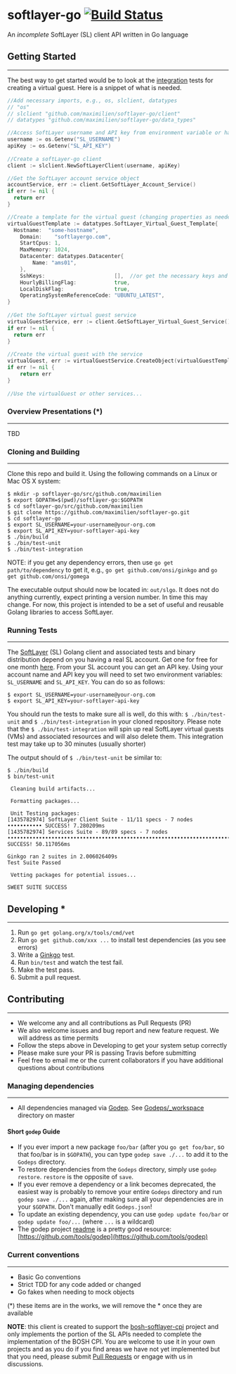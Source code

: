 softlayer-go [![Build Status](https://travis-ci.org/maximilien/softlayer-go.svg?branch=master)](https://travis-ci.org/maximilien/softlayer-go#)
============

An *incomplete* SoftLayer (SL) client API written in Go language

## Getting Started
------------------

The best way to get started would be to look at the [integration](integration) tests for creating a virtual guest. Here is a snippet of what is needed.

```go
//Add necessary imports, e.g., os, slclient, datatypes
// "os"
// slclient "github.com/maximilien/softlayer-go/client"
// datatypes "github.com/maximilien/softlayer-go/data_types"

//Access SoftLayer username and API key from environment variable or hardcode here
username := os.Getenv("SL_USERNAME")
apiKey := os.Getenv("SL_API_KEY")
	
//Create a softLayer-go client
client := slclient.NewSoftLayerClient(username, apiKey)

//Get the SoftLayer account service object
accountService, err := client.GetSoftLayer_Account_Service()
if err != nil {
  return err
}

//Create a template for the virtual guest (changing properties as needed)
virtualGuestTemplate := datatypes.SoftLayer_Virtual_Guest_Template{
  Hostname:  "some-hostname",
	Domain:    "softlayergo.com",
	StartCpus: 1,
	MaxMemory: 1024,
	Datacenter: datatypes.Datacenter{
		Name: "ams01",
	},
	SshKeys:                      [],  //or get the necessary keys and add here
	HourlyBillingFlag:            true,
	LocalDiskFlag:                true,
	OperatingSystemReferenceCode: "UBUNTU_LATEST",
}
	
//Get the SoftLayer virtual guest service
virtualGuestService, err := client.GetSoftLayer_Virtual_Guest_Service()
if err != nil {
  return err
}
	
//Create the virtual guest with the service
virtualGuest, err := virtualGuestService.CreateObject(virtualGuestTemplate)
if err != nil {
	return err
}
	
//Use the virtualGuest or other services...
```

### Overview Presentations (*)
--------------------------

TBD

### Cloning and Building
------------------------

Clone this repo and build it. Using the following commands on a Linux or Mac OS X system:

```
$ mkdir -p softlayer-go/src/github.com/maximilien
$ export GOPATH=$(pwd)/softlayer-go:$GOPATH
$ cd softlayer-go/src/github.com/maximilien
$ git clone https://github.com/maximilien/softlayer-go.git
$ cd softlayer-go
$ export SL_USERNAME=your-username@your-org.com
$ export SL_API_KEY=your-softlayer-api-key
$ ./bin/build
$ ./bin/test-unit
$ ./bin/test-integration
```

NOTE: if you get any dependency errors, then use `go get path/to/dependency` to get it, e.g., `go get github.com/onsi/ginkgo` and `go get github.com/onsi/gomega`

The executable output should now be located in: `out/slgo`. It does not do anything currently, expect printing a version number. In time this may change. For now, this project is intended to be a set of useful and reusable Golang libraries to access SoftLayer.

### Running Tests
-----------------

The [SoftLayer](http://www.softlayer.com) (SL) Golang client and associated tests and binary distribution depend on you having a real SL account. Get one for free for one month [here](http://www.softlayer.com/info/free-cloud). From your SL account you can get an API key. Using your account name and API key you will need to set two environment variables: `SL_USERNAME` and `SL_API_KEY`. You can do so as follows:

```
$ export SL_USERNAME=your-username@your-org.com
$ export SL_API_KEY=your-softlayer-api-key
```

You should run the tests to make sure all is well, do this with: `$ ./bin/test-unit` and `$ ./bin/test-integration` in your cloned repository. Please note that the `$ ./bin/test-integration` will spin up real SoftLayer virtual guests (VMs) and associated resources and will also delete them. This integration test may take up to 30 minutes (usually shorter)

The output should of `$ ./bin/test-unit` be similar to:

```
$ ./bin/build
$ bin/test-unit

 Cleaning build artifacts...

 Formatting packages...

 Unit Testing packages:
[1435782974] SoftLayer Client Suite - 11/11 specs - 7 nodes ••••••••••• SUCCESS! 7.280209ms
[1435782974] Services Suite - 89/89 specs - 7 nodes ••••••••••••••••••••••••••••••••••••••••••••••••••••••••••••••••••••••••••••••••••••••••• SUCCESS! 50.117056ms

Ginkgo ran 2 suites in 2.006026409s
Test Suite Passed

 Vetting packages for potential issues...

SWEET SUITE SUCCESS
```

## Developing *
---------------

1. Run `go get golang.org/x/tools/cmd/vet`
2. Run `go get github.com/xxx ...` to install test dependencies (as you see errors)
1. Write a [Ginkgo](https://github.com/onsi/ginkgo) test.
1. Run `bin/test` and watch the test fail.
1. Make the test pass.
1. Submit a pull request.

## Contributing
---------------

* We welcome any and all contributions as Pull Requests (PR)
* We also welcome issues and bug report and new feature request. We will address as time permits
* Follow the steps above in Developing to get your system setup correctly
* Please make sure your PR is passing Travis before submitting
* Feel free to email me or the current collaborators if you have additional questions about contributions

### Managing dependencies
-------------------------

* All dependencies managed via [Godep](https://github.com/tools/godep). See [Godeps/_workspace](https://github.com/maximilien/softlayer-go/tree/master/Godeps/_workspace) directory on master

#### Short `godep` Guide
* If you ever import a new package `foo/bar` (after you `go get foo/bar`, so that foo/bar is in `$GOPATH`), you can type `godep save ./...` to add it to the `Godeps` directory.
* To restore dependencies from the `Godeps` directory, simply use `godep restore`. `restore` is the opposite of `save`.
* If you ever remove a dependency or a link becomes deprecated, the easiest way is probably to remove your entire `Godeps` directory and run `godep save ./...` again, after making sure all your dependencies are in your `$GOPATH`. Don't manually edit `Godeps.json`!
* To update an existing dependency, you can use `godep update foo/bar` or `godep update foo/...` (where `...` is a wildcard)
* The godep project [readme](https://github.com/tools/godep/README.md) is a pretty good resource: [https://github.com/tools/godep](https://github.com/tools/godep)

### Current conventions
-----------------------

* Basic Go conventions
* Strict TDD for any code added or changed
* Go fakes when needing to mock objects

(*) these items are in the works, we will remove the * once they are available

**NOTE**: this client is created to support the [bosh-softlayer-cpi](https://github.com/maximilien/bosh-softlayer-cpi) project and only implements the portion of the SL APIs needed to complete the implementation of the BOSH CPI. You are welcome to use it in your own projects and as you do if you find areas we have not yet implemented but that you need, please submit [Pull Requests](https://help.github.com/articles/using-pull-requests/) or engage with us in discussions.
